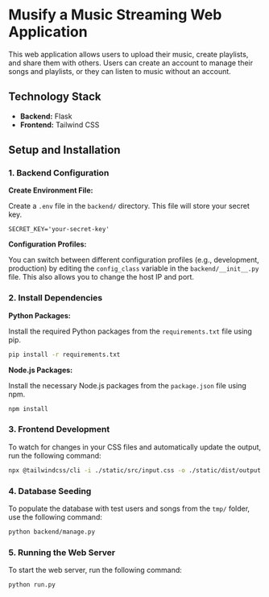 # Musify a Music Streaming Web Application

This web application allows users to upload their music, create playlists, and share them with others. Users can create an account to manage their songs and playlists, or they can listen to music without an account.

## Technology Stack

*   **Backend:** Flask
*   **Frontend:** Tailwind CSS

## Setup and Installation

### 1. Backend Configuration

**Create Environment File:**

Create a `.env` file in the `backend/` directory. This file will store your secret key.

```
SECRET_KEY='your-secret-key'
```

**Configuration Profiles:**

You can switch between different configuration profiles (e.g., development, production) by editing the `config_class` variable in the `backend/__init__.py` file. This also allows you to change the host IP and port.

### 2. Install Dependencies

**Python Packages:**

Install the required Python packages from the `requirements.txt` file using pip.

```bash
pip install -r requirements.txt
```

**Node.js Packages:**

Install the necessary Node.js packages from the `package.json` file using npm.

```bash
npm install
```

### 3. Frontend Development

To watch for changes in your CSS files and automatically update the output, run the following command:

```bash
npx @tailwindcss/cli -i ./static/src/input.css -o ./static/dist/output.css --watch
```

### 4. Database Seeding

To populate the database with test users and songs from the `tmp/` folder, use the following command:

```bash
python backend/manage.py
```

### 5. Running the Web Server

To start the web server, run the following command:

```bash
python run.py
```
